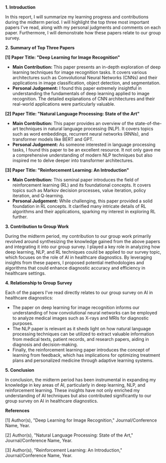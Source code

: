 **1. Introduction**

In this report, I will summarize my learning progress and contributions during the midterm period. I will highlight the top three most important papers I've read, along with my personal judgments and comments on each paper. Furthermore, I will demonstrate how these papers relate to our group survey.

**2. Summary of Top Three Papers**

**[1] Paper Title: "Deep Learning for Image Recognition"**

- **Main Contribution:** This paper presents an in-depth exploration of deep learning techniques for image recognition tasks. It covers various architectures such as Convolutional Neural Networks (CNNs) and their applications in image classification, object detection, and segmentation.
- **Personal Judgement:** I found this paper extremely insightful in understanding the fundamentals of deep learning applied to image recognition. The detailed explanations of CNN architectures and their real-world applications were particularly valuable.

**[2] Paper Title: "Natural Language Processing: State of the Art"**

- **Main Contribution:** This paper provides an overview of the state-of-the-art techniques in natural language processing (NLP). It covers topics such as word embeddings, recurrent neural networks (RNNs), and transformer models like BERT and GPT.
- **Personal Judgement:** As someone interested in language processing tasks, I found this paper to be an excellent resource. It not only gave me a comprehensive understanding of modern NLP techniques but also inspired me to delve deeper into transformer architectures.

**[3] Paper Title: "Reinforcement Learning: An Introduction"**

- **Main Contribution:** This seminal paper introduces the field of reinforcement learning (RL) and its foundational concepts. It covers topics such as Markov decision processes, value iteration, policy iteration, and Q-learning.
- **Personal Judgement:** While challenging, this paper provided a solid foundation in RL concepts. It clarified many intricate details of RL algorithms and their applications, sparking my interest in exploring RL further.

**3. Contribution to Group Work**

During the midterm period, my contribution to our group work primarily revolved around synthesizing the knowledge gained from the above papers and integrating it into our group survey. I played a key role in analyzing how deep learning, NLP, and RL techniques could be applied to our survey topic, which focuses on the role of AI in healthcare diagnostics. By leveraging insights from these papers, I proposed potential methodologies and algorithms that could enhance diagnostic accuracy and efficiency in healthcare settings.

**4. Relationship to Group Survey**

Each of the papers I've read directly relates to our group survey on AI in healthcare diagnostics:

- The paper on deep learning for image recognition informs our understanding of how convolutional neural networks can be employed to analyze medical images such as X-rays and MRIs for diagnostic purposes.
- The NLP paper is relevant as it sheds light on how natural language processing techniques can be utilized to extract valuable information from medical texts, patient records, and research papers, aiding in diagnosis and decision-making.
- Finally, the reinforcement learning paper introduces the concept of learning from feedback, which has implications for optimizing treatment plans and personalized medicine through adaptive learning systems.

**5. Conclusion**

In conclusion, the midterm period has been instrumental in expanding my knowledge in key areas of AI, particularly in deep learning, NLP, and reinforcement learning. These insights have not only enriched my understanding of AI techniques but also contributed significantly to our group survey on AI in healthcare diagnostics.

**References**

[1] Author(s), "Deep Learning for Image Recognition," Journal/Conference Name, Year.

[2] Author(s), "Natural Language Processing: State of the Art," Journal/Conference Name, Year.

[3] Author(s), "Reinforcement Learning: An Introduction," Journal/Conference Name, Year.
